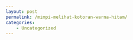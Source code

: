 ```yaml
---
layout: post
permalink: /mimpi-melihat-kotoran-warna-hitam/
categories:
    - Uncategorized
---
```


